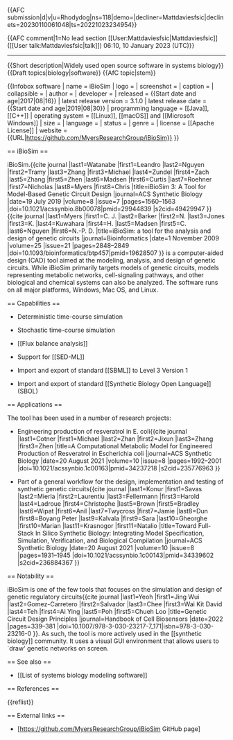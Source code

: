 {{AFC submission|d|v|u=Rhodydog|ns=118|demo=|decliner=Mattdaviesfsic|declinets=20230110061048|ts=20221023234954}} <!-- Do not remove this line! -->

{{AFC comment|1=No lead section [[User:Mattdaviesfsic|Mattdaviesfsic]] ([[User talk:Mattdaviesfsic|talk]]) 06:10, 10 January 2023 (UTC)}}

----

{{Short description|Widely used open source software in systems biology}}
{{Draft topics|biology|software}}
{{AfC topic|stem}}

{{Infobox software
| name                   = iBioSim
| logo                   = <!-- [[File: ]] -->
| screenshot             = <!-- [[File: ]] --> 
| caption                = 
| collapsible            = 
| author                 = 
| developer              = 
| released               = {{Start date and age|2017|08|16}}
| latest release version = 3.1.0
| latest release date    = {{Start date and age|2019|08|30}}
| programming language   = [[Java]],[[C++]]
| operating system       = [[Linux]], [[macOS]] and [[Microsoft Windows]]
| size                   = 
| language               = 
| status                 = 
| genre                  = 
| license                = [[Apache License]]
| website                = {{URL|https://github.com/MyersResearchGroup/iBioSim}}
}}

== iBioSim ==

iBioSim.<ref>{{cite journal |last1=Watanabe |first1=Leandro |last2=Nguyen |first2=Tramy |last3=Zhang |first3=Michael |last4=Zundel |first4=Zach |last5=Zhang |first5=Zhen |last6=Madsen |first6=Curtis |last7=Roehner |first7=Nicholas |last8=Myers |first8=Chris |title=iBioSim 3: A Tool for Model-Based Genetic Circuit Design |journal=ACS Synthetic Biology |date=19 July 2019 |volume=8 |issue=7 |pages=1560–1563 |doi=10.1021/acssynbio.8b00078|pmid=29944839 |s2cid=49429947 }}</ref><ref>{{cite journal |last1=Myers |first1=C. J. |last2=Barker |first2=N. |last3=Jones |first3=K. |last4=Kuwahara |first4=H. |last5=Madsen |first5=C. |last6=Nguyen |first6=N.-P. D. |title=iBioSim: a tool for the analysis and design of genetic circuits |journal=Bioinformatics |date=1 November 2009 |volume=25 |issue=21 |pages=2848–2849 |doi=10.1093/bioinformatics/btp457|pmid=19628507 }}</ref> is a computer-aided design (CAD) tool aimed at the modeling, analysis, and design of genetic circuits. While iBioSim primarily targets models of genetic circuits, models representing metabolic networks, cell-signaling pathways, and other biological and chemical systems can also be analyzed. The software runs on all major platforms, Windows, Mac OS, and Linux.

== Capabilities ==

* Deterministic time-course simulation

* Stochastic time-course simulation

* [[Flux balance analysis]]

* Support for [[SED-ML]]

* Import and export of standard [[SBML]] to Level 3 Version 1

* Import and export of standard [[Synthetic Biology Open Language]] (SBOL)

== Applications ==

The tool has been used in a number of research projects:

* Engineering production of resveratrol in E. coli<ref>{{cite journal |last1=Cotner |first1=Michael |last2=Zhan |first2=Jixun |last3=Zhang |first3=Zhen |title=A Computational Metabolic Model for Engineered Production of Resveratrol in Escherichia coli |journal=ACS Synthetic Biology |date=20 August 2021 |volume=10 |issue=8 |pages=1992–2001 |doi=10.1021/acssynbio.1c00163|pmid=34237218 |s2cid=235776963 }}</ref>

* Part of a general workflow for the design, implementation and testing of synthetic genetic circuits<ref>{{cite journal |last1=Konur |first1=Savas |last2=Mierla |first2=Laurentiu |last3=Fellermann |first3=Harold |last4=Ladroue |first4=Christophe |last5=Brown |first5=Bradley |last6=Wipat |first6=Anil |last7=Twycross |first7=Jamie |last8=Dun |first8=Boyang Peter |last9=Kalvala |first9=Sara |last10=Gheorghe |first10=Marian |last11=Krasnogor |first11=Natalio |title=Toward Full-Stack In Silico Synthetic Biology: Integrating Model Specification, Simulation, Verification, and Biological Compilation |journal=ACS Synthetic Biology |date=20 August 2021 |volume=10 |issue=8 |pages=1931–1945 |doi=10.1021/acssynbio.1c00143|pmid=34339602 |s2cid=236884367 }}</ref>

== Notability ==

iBioSim is one of the few tools that focuses on the simulation and design of genetic regulatory circuits<ref>{{cite journal |last1=Yeoh |first1=Jing Wui |last2=Gomez-Carretero |first2=Salvador |last3=Chee |first3=Wai Kit David |last4=Teh |first4=Ai Ying |last5=Poh |first5=Chueh Loo |title=Genetic Circuit Design Principles |journal=Handbook of Cell Biosensors |date=2022 |pages=339–381 |doi=10.1007/978-3-030-23217-7_171|isbn=978-3-030-23216-0 }}</ref>. As such, the tool is more actively used in the [[synthetic biology]] community. It uses a visual GUI environment that allows users to `draw' genetic networks on screen.

== See also ==
* [[List of systems biology modeling software]]

== References ==
<!-- Inline citations added to your article will automatically display here. See en.wikipedia.org/wiki/WP:REFB for instructions on how to add citations. -->
{{reflist}}

== External links ==
* [https://github.com/MyersResearchGroup/iBioSim GitHub page]

<!--- Categories --->
